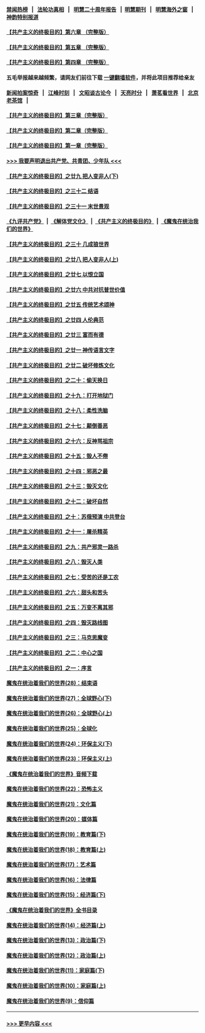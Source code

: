 #### [禁闻热榜](热点新闻.md?=0)  &nbsp;&nbsp;|&nbsp;&nbsp; [法轮功真相](https://github.com/gfw-breaker/truth/blob/master/README.md?=0) &nbsp;&nbsp;|&nbsp;&nbsp; [明慧二十周年报告](https://github.com/gfw-breaker/mh-reports/blob/master/README.md?=0) &nbsp;&nbsp;|&nbsp;&nbsp;[明慧期刊](https://github.com/gfw-breaker/mh-qikan) &nbsp;&nbsp;|&nbsp;&nbsp; [明慧海外之窗](https://github.com/gfw-breaker/mh-news/blob/master/README.md?=0) &nbsp;&nbsp;|&nbsp;&nbsp; [神韵特别报道](https://github.com/gfw-breaker/mh-news/blob/master/shenyun.md?=0)
#### [【共产主义的终极目的】第六章 （完整版）](../pages/nsc422/n11428913.md?t=02260531) 
#### [【共产主义的终极目的】第五章 （完整版）](../pages/nsc422/n11428912.md?t=02260531) 
#### [【共产主义的终极目的】第四章 （完整版）](../pages/nsc422/n11428907.md?t=02260531) 
#### 五毛举报越来越频繁，请网友们前往下载 [一键翻墙软件](https://github.com/gfw-breaker/ssr-accounts)，并将此项目推荐给亲友
#### [新闻拍案惊奇](https://github.com/gfw-breaker/banned-news/blob/master/pages/link4.md) &nbsp;&nbsp;|&nbsp;&nbsp; [江峰时刻](https://github.com/gfw-breaker/banned-news/blob/master/pages/link4.md) &nbsp;&nbsp;|&nbsp;&nbsp; [文昭谈古论今](https://github.com/gfw-breaker/banned-news/blob/master/pages/link4.md) &nbsp;&nbsp;|&nbsp;&nbsp; [天亮时分](https://github.com/gfw-breaker/banned-news/blob/master/pages/link4.md) &nbsp;&nbsp;|&nbsp;&nbsp; [萧茗看世界](https://github.com/gfw-breaker/banned-news/blob/master/pages/link4.md) &nbsp;&nbsp;|&nbsp;&nbsp; [北京老茶馆](https://github.com/gfw-breaker/banned-news/blob/master/pages/link4.md) &nbsp;&nbsp;|&nbsp;&nbsp; 
#### [【共产主义的终极目的】第三章（完整版）](../pages/nsc422/n11428848.md?t=02260531) 
#### [【共产主义的终极目的】第二章（完整版）](../pages/nsc422/n11428831.md?t=02260531) 
#### [【共产主义的终极目的】第一章（完整版）](../pages/nsc422/n11417651.md?t=02260531) 
#### [>>> 我要声明退出共产党、共青团、少年队 <<<](https://github.com/begood0513/goodnews/blob/master/quit/letter.md) 
#### [【共产主义的终极目的】之廿九 把人变非人(下)](../pages/nsc422/n11344140.md?t=02260531) 
#### [【共产主义的终极目的】之三十二 结语](../pages/nsc422/n11360535.md?t=02260531) 
#### [【共产主义的终极目的】之三十一 末世景观](../pages/nsc422/n11351129.md?t=02260531) 
#### [《九评共产党》](https://github.com/begood0513/9ping.md/blob/master/README.md) &nbsp;|&nbsp; [《解体党文化》](../../../../jtdwh.md/blob/master/README.md)  &nbsp;|&nbsp; [《共产主义的终极目的》](../../../../gczydzjmd.md/blob/master/README.md) &nbsp;|&nbsp; [《魔鬼在统治我们的世界》](../../../../mgztzwmdsj.md/blob/master/README.md) 
#### [【共产主义的终极目的】之三十 几成狼世界](../pages/nsc422/n11348280.md?t=02260531) 
#### [【共产主义的终极目的】之廿八 把人变非人(上)](../pages/nsc422/n11340492.md?t=02260531) 
#### [【共产主义的终极目的】之廿七 以恨立国](../pages/nsc422/n11336944.md?t=02260531) 
#### [【共产主义的终极目的】之廿六 中共对抗普世价值](../pages/nsc422/n11324785.md?t=02260531) 
#### [【共产主义的终极目的】之廿五 传统艺术颂神](../pages/nsc422/n11296396.md?t=02260531) 
#### [【共产主义的终极目的】之廿四 人伦典范](../pages/nsc422/n11296397.md?t=02260531) 
#### [【共产主义的终极目的】之廿三 富而有德](../pages/nsc422/n11283598.md?t=02260531) 
#### [【共产主义的终极目的】之廿一 神传语言文字](../pages/nsc422/n11263265.md?t=02260531) 
#### [【共产主义的终极目的】之廿二 破坏修炼文化](../pages/nsc422/n11245728.md?t=02260531) 
#### [【共产主义的终极目的】之二十：偷天换日](../pages/nsc422/n11238846.md?t=02260531) 
#### [【共产主义的终极目的】之十九：打开地狱门](../pages/nsc422/n11206376.md?t=02260531) 
#### [【共产主义的终极目的】之十八：柔性洗脑](../pages/nsc422/n11199994.md?t=02260531) 
#### [【共产主义的终极目的】之十七：颠倒善恶](../pages/nsc422/n11179782.md?t=02260531) 
#### [【共产主义的终极目的】之十六：反神骂祖宗](../pages/nsc422/n11166798.md?t=02260531) 
#### [【共产主义的终极目的】之十五：毁人不倦](../pages/nsc422/n11166792.md?t=02260531) 
#### [【共产主义的终极目的】之十四：邪恶之最](../pages/nsc422/n11150249.md?t=02260531) 
#### [【共产主义的终极目的】之十三：毁灭文化](../pages/nsc422/n11135227.md?t=02260531) 
#### [【共产主义的终极目的】之十二：破坏自然](../pages/nsc422/n11135214.md?t=02260531) 
#### [【共产主义的终极目的】之十：苏俄预演 中共登台](../pages/nsc422/n11118424.md?t=02260531) 
#### [【共产主义的终极目的】之十一：屠杀精英](../pages/nsc422/n11118442.md?t=02260531) 
#### [【共产主义的终极目的】之九：共产邪灵一路杀](../pages/nsc422/n11114139.md?t=02260531) 
#### [【共产主义的终极目的】之八：毁灭人类](../pages/nsc422/n11108503.md?t=02260531) 
#### [【共产主义的终极目的】之七：受苦的还是工农](../pages/nsc422/n11101809.md?t=02260531) 
#### [【共产主义的终极目的】之六：甜头和苦头](../pages/nsc422/n11096971.md?t=02260531) 
#### [【共产主义的终极目的】之五：万变不离其邪](../pages/nsc422/n11091285.md?t=02260531) 
#### [【共产主义的终极目的】之四：毁灭路线图](../pages/nsc422/n11086284.md?t=02260531) 
#### [【共产主义的终极目的】之三：马克思魔变](../pages/nsc422/n11061941.md?t=02260531) 
#### [【共产主义的终极目的】之二：中心之国](../pages/nsc422/n11047728.md?t=02260531) 
#### [【共产主义的终极目的】之一：序言](../pages/nsc422/n11086077.md?t=02260531) 
#### [魔鬼在统治着我们的世界(28)：结束语](../pages/nsc422/n10936246.md?t=02260531) 
#### [魔鬼在统治着我们的世界(27)：全球野心(下)](../pages/nsc422/n10928319.md?t=02260531) 
#### [魔鬼在统治着我们的世界(26)：全球野心(上)](../pages/nsc422/n10900318.md?t=02260531) 
#### [魔鬼在统治着我们的世界(25)：全球化](../pages/nsc422/n10788205.md?t=02260531) 
#### [魔鬼在统治着我们的世界(24)：环保主义(下)](../pages/nsc422/n10695307.md?t=02260531) 
#### [魔鬼在统治着我们的世界(23)：环保主义(上)](../pages/nsc422/n10688613.md?t=02260531) 
#### [《魔鬼在统治着我们的世界》音频下载](../pages/nsc422/n10635553.md?t=02260531) 
#### [魔鬼在统治着我们的世界(22)：恐怖主义](../pages/nsc422/n10614727.md?t=02260531) 
#### [魔鬼在统治着我们的世界(21)：文化篇](../pages/nsc422/n10597706.md?t=02260531) 
#### [魔鬼在统治着我们的世界(20)：媒体篇](../pages/nsc422/n10586579.md?t=02260531) 
#### [魔鬼在统治着我们的世界(19)：教育篇(下)](../pages/nsc422/n10564808.md?t=02260531) 
#### [魔鬼在统治着我们的世界(18)：教育篇(上)](../pages/nsc422/n10526970.md?t=02260531) 
#### [魔鬼在统治着我们的世界(17)：艺术篇](../pages/nsc422/n10499093.md?t=02260531) 
#### [魔鬼在统治着我们的世界(16)：法律篇](../pages/nsc422/n10485969.md?t=02260531) 
#### [魔鬼在统治着我们的世界(15)：经济篇(下)](../pages/nsc422/n10469975.md?t=02260531) 
#### [《魔鬼在统治着我们的世界》全书目录](../pages/nsc422/n10464261.md?t=02260531) 
#### [魔鬼在统治着我们的世界(14)：经济篇(上)](../pages/nsc422/n10457370.md?t=02260531) 
#### [魔鬼在统治着我们的世界(13)：政治篇(下)](../pages/nsc422/n10448270.md?t=02260531) 
#### [魔鬼在统治着我们的世界(12)：政治篇(上)](../pages/nsc422/n10444576.md?t=02260531) 
#### [魔鬼在统治着我们的世界(11)：家庭篇(下)](../pages/nsc422/n10440961.md?t=02260531) 
#### [魔鬼在统治着我们的世界(10)：家庭篇(上)](../pages/nsc422/n10435448.md?t=02260531) 
#### [魔鬼在统治着我们的世界(9)：信仰篇](../pages/nsc422/n10432159.md?t=02260531) 

----
#### [ >>> 更早内容 <<< ](../indexes/nsc422-earlier.md)
